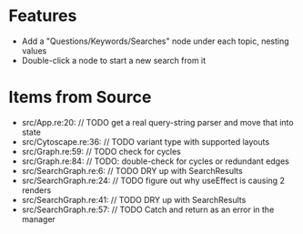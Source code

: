 # Features

- Add a "Questions/Keywords/Searches" node under each topic, nesting values
- Double-click a node to start a new search from it

# Items from Source

- src/App.re:20: // TODO get a real query-string parser and move that into state
- src/Cytoscape.re:36: // TODO variant type with supported layouts
- src/Graph.re:59: // TODO check for cycles
- src/Graph.re:84: // TODO: double-check for cycles or redundant edges
- src/SearchGraph.re:6: // TODO DRY up with SearchResults
- src/SearchGraph.re:24: // TODO figure out why useEffect is causing 2 renders
- src/SearchGraph.re:41: // TODO DRY up with SearchResults
- src/SearchGraph.re:57: // TODO Catch and return as an error in the manager
